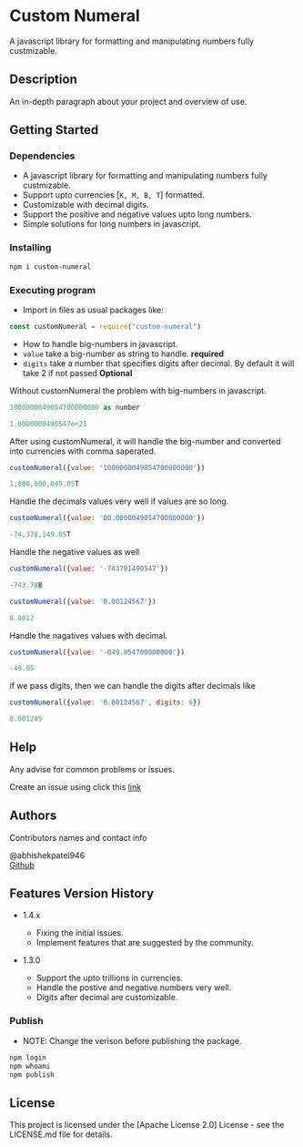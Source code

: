 # Custom Numeral

A javascript library for formatting and manipulating numbers fully custmizable.

## Description

An in-depth paragraph about your project and overview of use.

## Getting Started

### Dependencies

* A javascript library for formatting and manipulating numbers fully custmizable.
* Support upto currencies [`K, M, B, T`] formatted.
* Customizable with decimal digits.
* Support the positive and negative values upto long numbers.
* Simple solutions for long numbers in javascript.

### Installing

```bash
npm i custom-numeral
```

### Executing program

* Import in files as usual packages like:

```javascript
const customNumeral = require("custom-numeral")
```

* How to handle big-numbers in javascript.
* `value` take a big-number as string to handle. **required**
* `digits` take a number that specifies digits after decimal. By default it will take 2 if not passed **Optional**


Without customNumeral the problem with big-numbers in javascript.

```javascript
1000000049054700000000 as number

1.0000000490547e+21
```

After using customNumeral, it will handle the big-number and converted into currencies with comma saperated.

```javascript
customNumeral({value: '1000000049054700000000'})

1,000,000,049.05T 
```

Handle the decimals values very well if values are so long.

```javascript
customNumeral({value: '00.0000049054700000000'})

-74,378,149.05T 
```

Handle the negative values as well
```javascript
customNumeral({value: '-743781490547'})

-743.78B 
```

```javascript
customNumeral({value: '0.00124567'})

0.0012  
```

Handle the nagatives values with decimal.

```javascript
customNumeral({value: '-049.054700000000'})

-49.05 
```

if we pass digits, then we can handle the digits after decimals like

```javascript
customNumeral({value: '0.00124567', digits: 6})

0.001245  
```

## Help

Any advise for common problems or issues.

Create an issue using click this [link](https://github.com/abhishekpatel946/Custom-Numeral/issues/new)

## Authors

Contributors names and contact info

@abhishekpatel946  
[Github](https://github.com/abhishekpatel946/)

## Features Version History

* 1.4.x
  * Fixing the initial issues.
  * Implement features that are suggested by the community.
  
* 1.3.0
  * Support the upto trillions in currencies.
  * Handle the postive and negative numbers very well.
  * Digits after decimal are customizable.

### Publish

* NOTE: Change the verison before publishing the package.

```bash
npm login
npm whoami
npm publish
```


## License

This project is licensed under the [Apache License 2.0] License - see the LICENSE.md file for details.